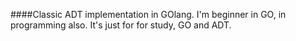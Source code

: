 ####Classic ADT implementation in GOlang.
I'm beginner in GO, in programming also. It's just for for study, GO and ADT.